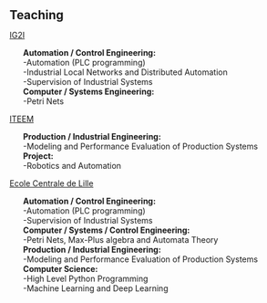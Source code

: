 <h1 id="teaching"></h1>

<h2 style="margin: 30px 0px 10px;">Teaching</h2>

<p><a href="https://ig2i.centralelille.fr">IG2I</a><p/>
<ul>
  <b> Automation / Control Engineering: </b><br>
  -Automation (PLC programming) <br>
  -Industrial Local Networks and Distributed Automation<br>
  -Supervision of Industrial Systems<br>
  <b> Computer / Systems Engineering: </b><br>
  -Petri Nets <br>
</ul>

<p><a href="https://iteem.centralelille.fr">ITEEM</a><p/>
<ul>
  <b> Production / Industrial Engineering: </b><br>
  -Modeling and Performance Evaluation of Production Systems<br>
  <b> Project: </b><br>
  -Robotics and Automation<br>
</ul>

<p><a href="https://ecole.centralelille.fr">Ecole Centrale de Lille</a><p/>
<ul>
  <b> Automation / Control Engineering: </b><br>
  -Automation (PLC programming) <br>
  -Supervision of Industrial Systems<br>
  <b> Computer / Systems / Control Engineering: </b><br>
  -Petri Nets, Max-Plus algebra and Automata Theory<br>
  <b> Production / Industrial Engineering: </b><br>
  -Modeling and Performance Evaluation of Production Systems<br>
  <b> Computer Science: </b><br>
  -High Level Python Programming<br>
  -Machine Learning and Deep Learning<br>
</ul>
